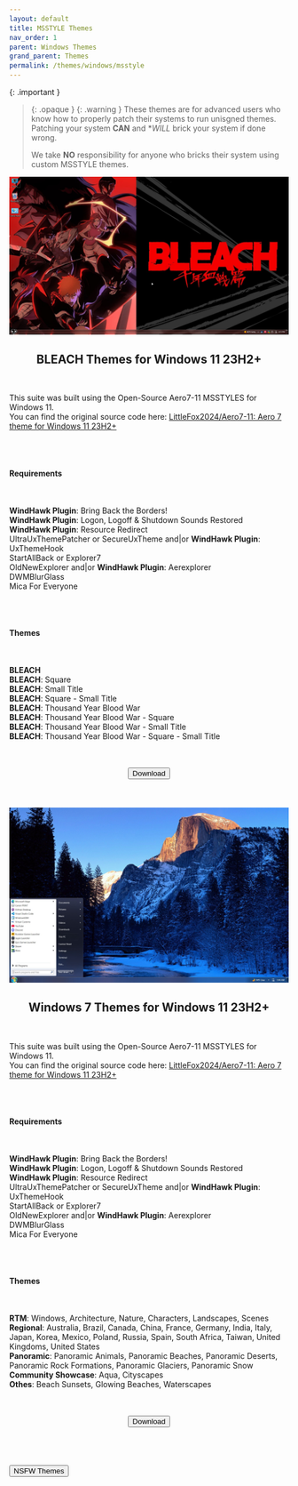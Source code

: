 ```yaml
---
layout: default
title: MSSTYLE Themes
nav_order: 1
parent: Windows Themes
grand_parent: Themes
permalink: /themes/windows/msstyle
---
```

<!-- 
{: .note }
> {: .opaque }
> 
>
> 
-->

{: .important }
> {: .opaque }
> {: .warning }
> These themes are for advanced users who know how to properly patch their systems to run unisgned themes. 
> Patching your system **CAN** and **WILL* brick your system if done wrong.
>
> We take **NO** responsibility for anyone who bricks their system using custom MSSTYLE themes.

<div class="w3-card">
    <div class="responsive">
        <img src="../../assets/images/themes/sfw/msstyle/BLEACH-TYBW.jpg" />
    </div>
    <div class="w3-container">
        <h2 class="text-small" style="text-align:center">BLEACH Themes for Windows 11 23H2+</h2>
        <br />
        <p>This suite was built using the Open-Source Aero7-11 MSSTYLES for Windows 11.<br />You can find the original source code here: <a href="https://github.com/LittleFox2024/Aero7-11" target="_blank">LittleFox2024/Aero7-11: Aero 7 theme for Windows 11 23H2+</a></p>
        <br /><br />
        <h4>Requirements</h4>
        <br />
        <p><b>WindHawk Plugin</b>: Bring Back the Borders!<br />
        <b>WindHawk Plugin</b>: Logon, Logoff & Shutdown Sounds Restored<br />
        <b>WindHawk Plugin</b>: Resource Redirect<br />
        UltraUxThemePatcher or SecureUxTheme and|or <b>WindHawk Plugin</b>: UxThemeHook<br />
        StartAllBack or Explorer7<br />
        OldNewExplorer and|or <b>WindHawk Plugin</b>: Aerexplorer<br />
        DWMBlurGlass<br />
        Mica For Everyone</p>
        <br /><br />
        <h4>Themes</h4>
        <br />
        <p><b>BLEACH</b><br />
        <b>BLEACH</b>: Square<br />
        <b>BLEACH</b>: Small Title<br />
        <b>BLEACH</b>: Square - Small Title<br />
        <b>BLEACH</b>: Thousand Year Blood War<br />
        <b>BLEACH</b>: Thousand Year Blood War - Square<br />
        <b>BLEACH</b>: Thousand Year Blood War - Small Title<br />
        <b>BLEACH</b>: Thousand Year Blood War - Square - Small Title</p><br />
    </div>
    <br />
    <span class="fs-3">
        <div align="center" class="text-small">
            <a href="https://github.com/The-Back-Room/BLEACH-Themes-for-Windows-11/archive/refs/heads/main.zip" target="_blank">
            <button type="button" name="button" class="btn">Download</button></a> 
        </div>
    </span>
    <br />
</div>
<br /><br />
<div class="w3-card">
    <div class="responsive">
        <img src="../../assets/images/themes/sfw/msstyle/WINDOWS-7.jpg" />
    </div>
    <div class="w3-container">
        <h2 class="text-small" style="text-align:center">Windows 7 Themes for Windows 11 23H2+</h2>
        <br />
        <p>This suite was built using the Open-Source Aero7-11 MSSTYLES for Windows 11.<br />You can find the original source code here: <a href="https://github.com/LittleFox2024/Aero7-11" target="_blank">LittleFox2024/Aero7-11: Aero 7 theme for Windows 11 23H2+</a></p>
        <br /><br />
        <h4>Requirements</h4>
        <br />
        <p><b>WindHawk Plugin</b>: Bring Back the Borders!<br />
        <b>WindHawk Plugin</b>: Logon, Logoff & Shutdown Sounds Restored<br />
        <b>WindHawk Plugin</b>: Resource Redirect<br />
        UltraUxThemePatcher or SecureUxTheme and|or <b>WindHawk Plugin</b>: UxThemeHook<br />
        StartAllBack or Explorer7<br />
        OldNewExplorer and|or <b>WindHawk Plugin</b>: Aerexplorer<br />
        DWMBlurGlass<br />
        Mica For Everyone</p>
        <br /><br />
        <h4>Themes</h4>
        <br />
        <p><b>RTM</b>: Windows, Architecture, Nature, Characters, Landscapes, Scenes<br />
        <b>Regional</b>: Australia, Brazil, Canada, China, France, Germany, India, Italy, Japan, Korea, Mexico, Poland, Russia, Spain, South Africa, Taiwan, United Kingdoms, United States<br />
        <b>Panoramic</b>: Panoramic Animals, Panoramic Beaches, Panoramic Deserts, Panoramic Rock Formations, Panoramic Glaciers, Panoramic Snow<br />
        <b>Community Showcase</b>: Aqua, Cityscapes<br />
        <b>Othes</b>: Beach Sunsets, Glowing Beaches, Waterscapes</p><br />
    <br />
    <span class="fs-3">
        <div align="center" class="text-small">
            <a href="https://github.com/The-Back-Room/Windows-7-Themes-for-Windows-11/archive/refs/heads/main.zip" target="_blank">
            <button type="button" name="button" class="btn">Download</button></a> 
        </div>
    </span>
    <br />
</div>
<br /><br />
<!-- ////////////////////////////////////////////////////////////////////////////////////////////////////////////////////// -->
<br />
<a href="/themes/windows/msstyle/nsfw">
<button type="button" name="button" class="btn">NSFW Themes</button></a> 
<br />
<!-- ////////////////////////////////////////////////////////////////////////////////////////////////////////////////////// -->
